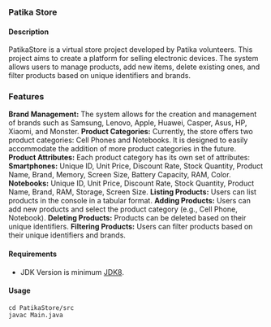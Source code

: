 ### Patika Store
#### Description
PatikaStore is a virtual store project developed by Patika volunteers. This project aims to create a platform for selling electronic devices. The system allows users to manage products, add new items, delete existing ones, and filter products based on unique identifiers and brands.
### Features
**Brand Management:** The system allows for the creation and management of brands such as Samsung, Lenovo, Apple, Huawei, Casper, Asus, HP, Xiaomi, and Monster.
**Product Categories:** Currently, the store offers two product categories: Cell Phones and Notebooks. It is designed to easily accommodate the addition of more product categories in the future.
**Product Attributes:** Each product category has its own set of attributes:
**Smartphones:** Unique ID, Unit Price, Discount Rate, Stock Quantity, Product Name, Brand, Memory, Screen Size, Battery Capacity, RAM, Color.
**Notebooks:** Unique ID, Unit Price, Discount Rate, Stock Quantity, Product Name, Brand, RAM, Storage, Screen Size.
**Listing Products:** Users can list products in the console in a tabular format.
**Adding Products:** Users can add new products and select the product category (e.g., Cell Phone, Notebook).
**Deleting Products:** Products can be deleted based on their unique identifiers.
**Filtering Products:** Users can filter products based on their unique identifiers and brands.
#### Requirements
- JDK Version is minimum [JDK8](https://www.oracle.com/tr/java/technologies/downloads/).

#### Usage
```
cd PatikaStore/src
javac Main.java
```